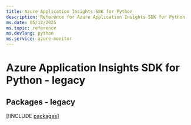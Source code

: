 ```yaml
---
title: Azure Application Insights SDK for Python
description: Reference for Azure Application Insights SDK for Python
ms.date: 05/12/2025
ms.topic: reference
ms.devlang: python
ms.service: azure-monitor
---
```

# Azure Application Insights SDK for Python - legacy
## Packages - legacy
[!INCLUDE [packages](application-insights-index.md)]